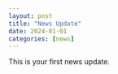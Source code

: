 ```yaml
---
layout: post
title: "News Update"
date: 2024-01-01
categories: [news]
---
```

This is your first news update.
